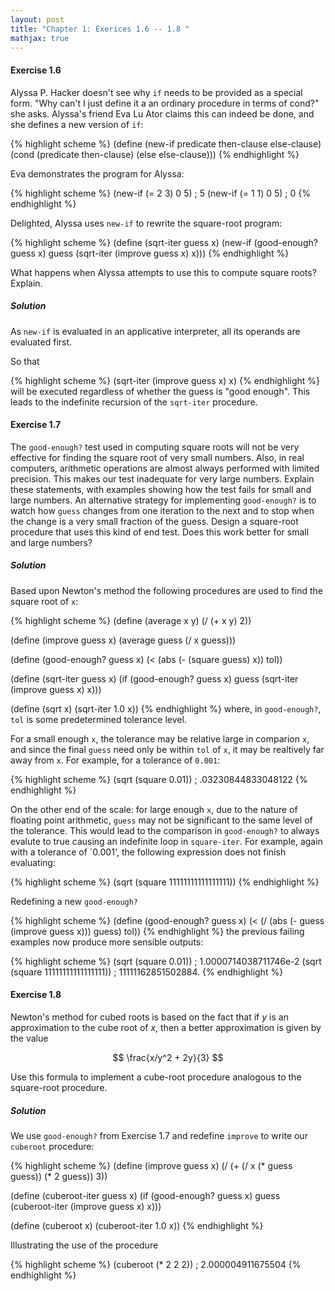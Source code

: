 ```yaml
---
layout: post
title: "Chapter 1: Exerices 1.6 -- 1.8 "
mathjax: true
---
```


#### Exercise 1.6
Alyssa P. Hacker doesn't see why `if` needs to be provided as a
special form. "Why can't I just define it a an ordinary procedure in
terms of cond?" she asks. Alyssa's friend Eva Lu Ator claims this can
indeed be done, and she defines a new version of `if`:

{% highlight scheme %}
(define (new-if predicate then-clause else-clause)
    (cond (predicate then-clause)
          (else else-clause)))
{% endhighlight %}

Eva demonstrates the program for Alyssa:

{% highlight scheme %}
(new-if (= 2 3) 0 5)
; 5
(new-if (= 1 1) 0 5)
; 0
{% endhighlight %}

Delighted, Alyssa uses `new-if` to rewrite the square-root program:

{% highlight scheme %}
(define (sqrt-iter guess x)
    (new-if (good-enough? guess x)
             guess
             (sqrt-iter (improve guess x)
                        x)))
{% endhighlight %}

What happens when Alyssa attempts to use this to compute square roots?
Explain.

##### Solution
As `new-if` is evaluated in an applicative interpreter, all its
operands are evaluated first.

So that

{% highlight scheme %}
(sqrt-iter (improve guess x) x)
{% endhighlight %}
will be executed regardless of whether the guess is "good enough".
This leads to the indefinite recursion of the `sqrt-iter` procedure.

#### Exercise 1.7
The `good-enough?` test used in computing square roots will not be
very effective for finding the square root of very small numbers.
Also, in real computers, arithmetic operations are almost always
performed with limited precision. This makes our test inadequate for
very large numbers. Explain these statements, with examples showing
how the test fails for small and large numbers. An alternative
strategy for implementing `good-enough?` is to watch how `guess`
changes from one iteration to the next and to stop when the change is
a very small fraction of the guess. Design a square-root procedure
that uses this kind of end test. Does this work better for small and
large numbers?

##### Solution
Based upon Newton's method the following procedures are used to find
the square root of `x`:

{% highlight scheme %}
(define (average x y)
    (/ (+ x y) 2))

(define (improve guess x)
    (average guess (/ x guess)))

(define (good-enough? guess x)
    (< (abs (- (square guess) x)) tol))

(define (sqrt-iter guess x)
    (if (good-enough? guess x)
        guess
        (sqrt-iter (improve guess x)
                   x)))

(define (sqrt x)
    (sqrt-iter 1.0 x))
{% endhighlight %}
where, in `good-enough?`, `tol` is some predetermined tolerance level.

For a small enough `x`, the tolerance may be relative large in
comparion `x`, and since the final `guess` need only be within `tol`
of `x`, it may be realtively far away from `x`. For example, for a
tolerance of `0.001`:

{% highlight scheme %}
(sqrt (square 0.01))
; .03230844833048122
{% endhighlight %}

On the other end of the scale: for large enough `x`, due to the nature
of floating point arithmetic, `guess` may not be significant to the
same level of the tolerance. This would lead to the comparison in
`good-enough?` to always evalute to true causing an indefinite loop
in `square-iter`. For example, again with a tolerance of `0.001', the
following expression does not finish evaluating:

{% highlight scheme %}
(sqrt (square 11111111111111111))
{% endhighlight %}

Redefining a new `good-enough?`

{% highlight scheme %}
(define (good-enough? guess x)
    (< (/ (abs (- guess (improve guess x))) guess) tol))
{% endhighlight %}
the previous failing examples now produce more sensible outputs:

{% highlight scheme %}
(sqrt (square 0.01))
; 1.0000714038711746e-2
(sqrt (square 11111111111111111))
; 11111162851502884.
{% endhighlight %}

#### Exercise 1.8
Newton's method for cubed roots is based on the fact that if $y$ is
an approximation to the cube root of $x$, then a better
approximation is given by the value

$$
\frac{x/y^2 + 2y}{3}
$$

Use this formula to implement a cube-root procedure analogous to the
square-root procedure.

##### Solution
We use `good-enough?` from Exercise 1.7 and redefine `improve` to
write our `cuberoot` procedure:

{% highlight scheme %}
(define (improve guess x)
    (/ (+ (/ x (* guess guess))
          (* 2 guess))
       3))

(define (cuberoot-iter guess x)
    (if (good-enough? guess x)
        guess
        (cuberoot-iter (improve guess x) x)))

(define (cuberoot x)
    (cuberoot-iter 1.0 x))
{% endhighlight %}

Illustrating the use of the procedure

{% highlight scheme %}
(cuberoot (* 2 2 2))
; 2.000004911675504
{% endhighlight %}

